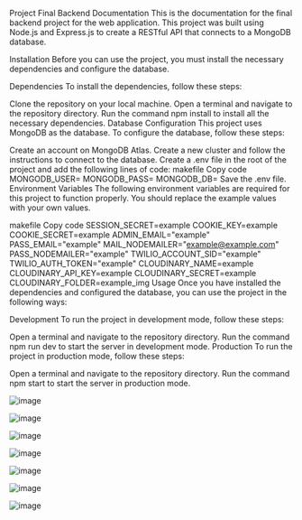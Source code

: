 Project Final Backend Documentation
This is the documentation for the final backend project for the web application. This project was built using Node.js and Express.js to create a RESTful API that connects to a MongoDB database.

Installation
Before you can use the project, you must install the necessary dependencies and configure the database.

Dependencies
To install the dependencies, follow these steps:

Clone the repository on your local machine.
Open a terminal and navigate to the repository directory.
Run the command npm install to install all the necessary dependencies.
Database Configuration
This project uses MongoDB as the database. To configure the database, follow these steps:

Create an account on MongoDB Atlas.
Create a new cluster and follow the instructions to connect to the database.
Create a .env file in the root of the project and add the following lines of code:
makefile
Copy code
MONGODB_USER=
MONGODB_PASS=
MONGODB_DB=
Save the .env file.
Environment Variables
The following environment variables are required for this project to function properly. You should replace the example values with your own values.

makefile
Copy code
SESSION_SECRET=example
COOKIE_KEY=example
COOKIE_SECRET=example
ADMIN_EMAIL="example"
PASS_EMAIL="example"
MAIL_NODEMAILER="example@example.com"
PASS_NODEMAILER="example"
TWILIO_ACCOUNT_SID="example"
TWILIO_AUTH_TOKEN="example"
CLOUDINARY_NAME=example
CLOUDINARY_API_KEY=example
CLOUDINARY_SECRET=example
CLOUDINARY_FOLDER=example_img
Usage
Once you have installed the dependencies and configured the database, you can use the project in the following ways:

Development
To run the project in development mode, follow these steps:

Open a terminal and navigate to the repository directory.
Run the command npm run dev to start the server in development mode.
Production
To run the project in production mode, follow these steps:

Open a terminal and navigate to the repository directory.
Run the command npm start to start the server in production mode.

![image](https://user-images.githubusercontent.com/96453171/230512270-5bd32747-dc09-4a53-b8de-74f6af5a4b73.png)  
  
    
![image](https://user-images.githubusercontent.com/96453171/230512350-f5ef203e-ea15-4c67-a145-b91fdcf23c8f.png)  
  
    
![image](https://user-images.githubusercontent.com/96453171/230512379-09073282-41ad-4896-8e58-1aab24474703.png)  
  
    
![image](https://user-images.githubusercontent.com/96453171/230512444-a31bac0f-f72d-4cf2-8ab4-86ab8d83133d.png)  
  
    
![image](https://user-images.githubusercontent.com/96453171/230512520-b484486e-a182-4a54-a2d3-04fad04a6c1f.png)  
  
    
![image](https://user-images.githubusercontent.com/96453171/230512575-123a0a71-8e51-40c9-8457-a4c181f65557.png)  
  
    
![image](https://user-images.githubusercontent.com/96453171/230512615-a5ed374e-5961-4110-bcfa-672f61b89cf6.png)  
